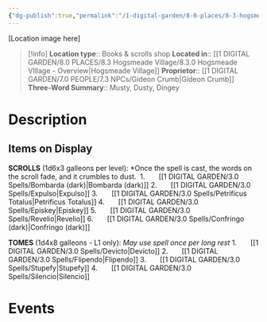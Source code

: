 ```yaml
---
{"dg-publish":true,"permalink":"/1-digital-garden/8-0-places/8-3-hogsmeade-village/8-3-02-tomes-and-scrolls/","tags":["#place","hogsmeade","#shop"]}
---
```


[Location image here]
>[!info]
>**Location type**::  Books & scrolls shop
>**Located in**:: [[1 DIGITAL GARDEN/8.0 PLACES/8.3 Hogsmeade Village/8.3.0 Hogsmeade VIllage - Overview\|Hogsmeade Village]]
>**Proprietor**:: [[1 DIGITAL GARDEN/7.0 PEOPLE/7.3 NPCs/Gideon Crumb\|Gideon Crumb]]
>**Three-Word Summary**:: Musty, Dusty, Dingey 

# Description


## Items on Display

**SCROLLS** (1d6x3 galleons per level): 
*Once the spell is cast, the words on the scroll fade, and it crumbles to dust. 
1.       [[1 DIGITAL GARDEN/3.0 Spells/Bombarda (dark)\|Bombarda (dark)]]
2.       [[1 DIGITAL GARDEN/3.0 Spells/Expulso\|Expulso]]
3.       [[1 DIGITAL GARDEN/3.0 Spells/Petrificus Totalus\|Petrificus Totalus]]
4.       [[1 DIGITAL GARDEN/3.0 Spells/Episkey\|Episkey]]
5.       [[1 DIGITAL GARDEN/3.0 Spells/Revelio\|Revelio]]
6.       [[1 DIGITAL GARDEN/3.0 Spells/Confringo (dark)\|Confringo (dark)]]

**TOMES** (1d4x8 galleons - L1 only): 
*May use spell once per long rest*
1.       [[1 DIGITAL GARDEN/3.0 Spells/Devicto\|Devicto]]
2.       [[1 DIGITAL GARDEN/3.0 Spells/Flipendo\|Flipendo]]
3.       [[1 DIGITAL GARDEN/3.0 Spells/Stupefy\|Stupefy]]
4.       [[1 DIGITAL GARDEN/3.0 Spells/Silencio\|Silencio]]

# Events

